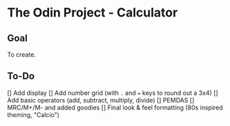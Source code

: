 # The Odin Project - Calculator

## Goal

To create.

## To-Do

[] Add display
[] Add number grid (with `.` and `=` keys to round out a 3x4)
[] Add basic operators (add, subtract, multiply, divide)
[] PEMDAS
[] MRC/M+/M- and added goodies
[] Final look & feel formatting (80s inspired theming, "Calcio")
